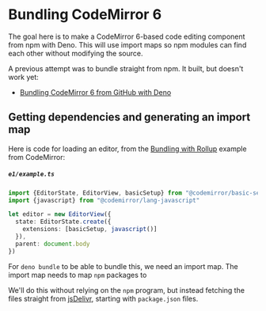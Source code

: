 # Bundling CodeMirror 6

The goal here is to make a CodeMirror 6-based code editing component from
npm with Deno. This will use import maps so npm modules can find each
other without modifying the source.

A previous attempt was to bundle straight from npm. It built, but doesn't
work yet:

- [Bundling CodeMirror 6 from GitHub with Deno](./codemirror-from-github.md)

## Getting dependencies and generating an import map

Here is code for loading an editor, from the [Bundling with Rollup][bwr]
example from CodeMirror:

##### `e1/example.ts`

```ts
import {EditorState, EditorView, basicSetup} from "@codemirror/basic-setup"
import {javascript} from "@codemirror/lang-javascript"

let editor = new EditorView({
  state: EditorState.create({
    extensions: [basicSetup, javascript()]
  }),
  parent: document.body
})
```

For `deno bundle` to be able to bundle this, we need an import map. The
import map needs to map `npm` packages to 

We'll do this without relying on the `npm` program, but instead fetching
the files straight from [jsDelivr][jsdelivr], starting with `package.json`
files.

[bwr]: https://codemirror.net/6/examples/bundle/
[jsdelivr]: https://www.jsdelivr.com/